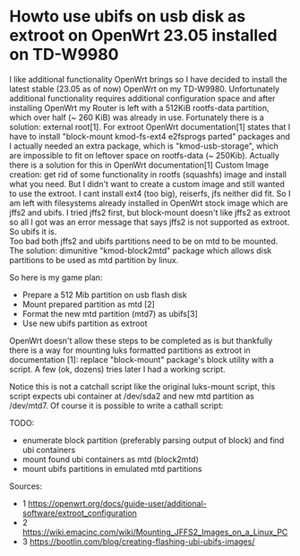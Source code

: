 # Howto use ubifs on usb disk as extroot on OpenWrt 23.05 installed on TD-W9980

I like additional functionality OpenWrt brings so I have decided to install the latest stable (23.05 as of now) OpenWrt on my TD-W9980. Unfortunately additional functionality requires additional configuration space and after installing OpenWrt my Router is left with a 512KiB rootfs-data partition, which over half (~ 260 KiB) was already in use. Fortunately there is a solution: external root[1]. For extroot OpenWrt documentation[1] states that I have to install "block-mount kmod-fs-ext4 e2fsprogs parted" packages and I actually needed an extra package, which is "kmod-usb-storage", which are impossible to fit on leftover space on rootfs-data (~ 250Kib). Actually there is a solution for this in OpenWrt documentation[1] Custom Image creation: get rid of some functionality in rootfs (squashfs) image and install what you need. But I didn't want to create a custom image and still wanted to use the extroot.
I cant install ext4 (too big), reiserfs, jfs neither did fit. So I am left with filesystems already installed in OpenWrt stock image which are jffs2 and ubifs. I tried jffs2 first, but block-mount doesn't like jffs2 as extroot so all I got was an error message that says jffs2 is not supported as extroot. So ubifs it is.  
Too bad both jffs2 and ubifs partitions need to be on mtd to be mounted. The solution: dimunitive "kmod-block2mtd" package which allows disk partitions to be used as mtd partition by linux.

So here is my game plan:
- Prepare a 512 Mib partition on usb flash disk
- Mount prepared partition as mtd [2]
- Format the new mtd partition (mtd7) as ubifs[3]
- Use new ubifs partition as extroot

OpenWrt doesn't allow these steps to be completed as is but thankfully there is a way for mounting luks formatted partitions as extroot in documentation [1]: replace "block-mount" package's block utility with a script. A few (ok, dozens) tries later I had a working script.

Notice this is not a catchall script like the original luks-mount script, this script expects ubi container at /dev/sda2 and new mtd partition as /dev/mtd7. Of course it is possible to write a cathall script:

TODO:
- enumerate block partition (preferably parsing output of block) and find ubi containers
- mount found ubi containers as mtd (block2mtd)
- mount ubifs partitions in emulated mtd partitions

Sources:
- 1 https://openwrt.org/docs/guide-user/additional-software/extroot_configuration
- 2 https://wiki.emacinc.com/wiki/Mounting_JFFS2_Images_on_a_Linux_PC
- 3 https://bootlin.com/blog/creating-flashing-ubi-ubifs-images/
